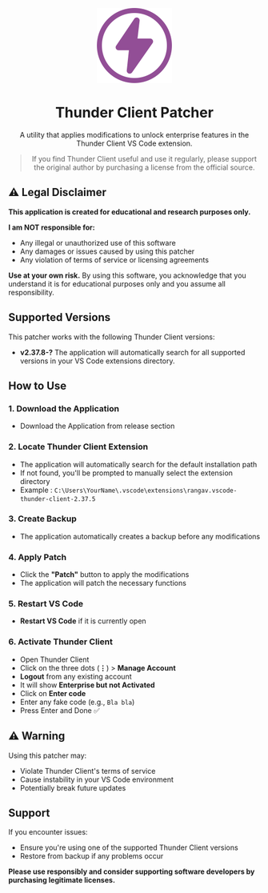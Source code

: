 <p align="center">
  <img src="./Helpers/thunder-client.svg" alt="Thunder Client Logo" width="150" />
</p>


<center>

# Thunder Client Patcher
A utility that applies modifications to unlock enterprise features in the Thunder Client VS Code extension.

> If you find Thunder Client useful and use it regularly, please support the original author by purchasing a license from the official source.


</center>

## ⚠️ Legal Disclaimer

**This application is created for educational and research purposes only.**

**I am NOT responsible for:**

- Any illegal or unauthorized use of this software
- Any damages or issues caused by using this patcher
- Any violation of terms of service or licensing agreements


**Use at your own risk.** By using this software, you acknowledge that you understand it is for educational purposes only and you assume all responsibility.

## Supported Versions

This patcher works with the following Thunder Client versions:
- **v2.37.8-?**
The application will automatically search for all supported versions in your VS Code extensions directory.

## How to Use

### 1. Download the Application
- Download the Application from release section
### 2. Locate Thunder Client Extension
- The application will automatically search for the default installation path
- If not found, you'll be prompted to manually select the extension directory
- Example :  `C:\Users\YourName\.vscode\extensions\rangav.vscode-thunder-client-2.37.5`
### 3. Create Backup
- The application automatically creates a backup before any modifications
### 4. Apply Patch
- Click the **"Patch"** button to apply the modifications
- The application will patch the necessary functions
### 5. Restart VS Code
- **Restart VS Code** if it is currently open
### 6. Activate Thunder Client
- Open Thunder Client
- Click on the three dots (**⋮**) > **Manage Account**
- **Logout** from any existing account
- It will show **Enterprise but not Activated**
- Click on **Enter code**
- Enter any fake code (e.g., `Bla bla`)
- Press Enter and Done ✅
## ⚠️ Warning

Using this patcher may:

- Violate Thunder Client's terms of service
- Cause instability in your VS Code environment
- Potentially break future updates

## Support

If you encounter issues:

- Ensure you're using one of the supported Thunder Client versions
- Restore from backup if any problems occur

**Please use responsibly and consider supporting software developers by purchasing legitimate licenses.**
